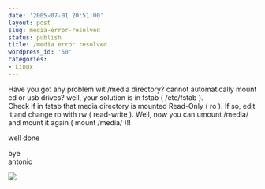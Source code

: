 ```yaml
---
date: '2005-07-01 20:51:00'
layout: post
slug: media-error-resolved
status: publish
title: /media error resolved
wordpress_id: '50'
categories:
- Linux
---
```


Have you got any problem wit /media directory? cannot automatically mount cd or usb drives? well, your solution is in fstab ( /etc/fstab ).  
Check if in fstab that media directory is mounted Read-Only ( ro ). If so, edit it and change ro with rw ( read-write ). Well, now you can umount /media/ and mount it again ( mount /media/ )!!  
  
well done  
  
bye  
antonio

[![](http://www.feedburner.com/fb/images/pub/flchklt.gif)](http://feeds.feedburner.com/zekussuse)
